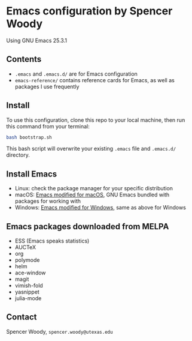 
# Emacs configuration by Spencer Woody

Using GNU Emacs 25.3.1

## Contents

- `.emacs` and `.emacs.d/` are for Emacs configuration
- `emacs-reference/` contains reference cards for Emacs, as well as packages I use frequently

## Install 

To use this configuration, clone this repo to your local machine, then run this command from your terminal:
```bash
bash bootstrap.sh
```
This bash script will overwrite your existing `.emacs` file and `.emacs.d/` directory.

## Install Emacs

- Linux: check the package manager for your specific distribution
- macOS: [Emacs modified for macOS](https://vigou3.github.io/emacs-modified-macos/), GNU Emacs bundled with packages for working with 
- Windows: [Emacs modified for Windows](https://vigou3.github.io/emacs-modified-windows/), same as above for Windows

## Emacs packages downloaded from MELPA

- ESS (Emacs speaks statistics)
- AUCTeX
- org
- polymode
- helm
- ace-window
- magit
- vimish-fold
- yasnippet
- julia-mode

## Contact

Spencer Woody, `spencer.woody@utexas.edu`
